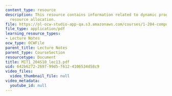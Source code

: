 ```yaml
---
content_type: resource
description: This resource contains information related to dynamic programming and
  resource allocation.
file: https://ol-ocw-studio-app-qa.s3.amazonaws.com/courses/1-204-computer-algorithms-in-systems-engineering-spring-2010/642b6272269799d5f6124106534d58c9_MIT1_204S10_lec13.pdf
file_type: application/pdf
learning_resource_types:
- Lecture Notes
ocw_type: OCWFile
parent_title: Lecture Notes
parent_type: CourseSection
resourcetype: Document
title: MIT1_204S10_lec13.pdf
uid: 642b6272-2697-99d5-f612-4106534d58c9
video_files:
  video_thumbnail_file: null
video_metadata:
  youtube_id: null
---
```

